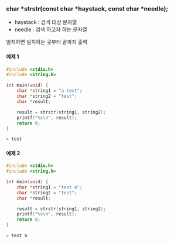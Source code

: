 ### char *strstr(const char *haystack, const char *needle);

- haystack : 검색 대상 문자열
- needle : 검색 하고자 하는 문자열

일치하면 일치하는 곳부터 끝까지 출력

#### 예제 1
```c
#include <stdio.h>
#include <string.h>

int main(void) {
    char *string1 = "a test";
    char *string2 = "test";
    char *result;

    result = strstr(string1, string2);
    printf("%s\n", result);
    return 0;
}

> test
```
#### 예제 2
```c
#include <stdio.h>
#include <string.h>

int main(void) {
    char *string1 = "test a";
    char *string2 = "test";
    char *result;

    result = strstr(string1, string2);
    printf("%s\n", result);
    return 0;
}

> test a
```
